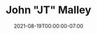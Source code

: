---
title: John "JT" Malley
date: 2021-08-19T00:00:00-07:00
tags:
  - eagle
description:
draft: false
---
